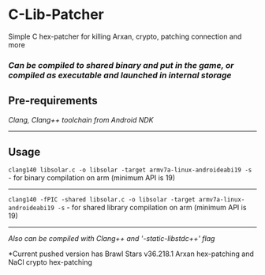 # C-Lib-Patcher
Simple C hex-patcher for killing Arxan, crypto, patching connection and more

### *Can be compiled to shared binary and put in the game, or compiled as executable and launched in internal storage*

## Pre-requirements
*Clang, Clang++ toolchain from Android NDK*

------

## Usage
```clang140 libsolar.c -o libsolar -target armv7a-linux-androideabi19 -s``` - for binary compilation on arm (minimum API is 19)

------

```clang140 -fPIC -shared libsolar.c -o libsolar -target armv7a-linux-androideabi19 -s``` - for shared library compilation on arm (minimum API is 19)

------

*Also can be compiled with Clang++ and '-static-libstdc++' flag*

*Current pushed version has Brawl Stars v36.218.1 Arxan hex-patching and NaCl crypto hex-patching
